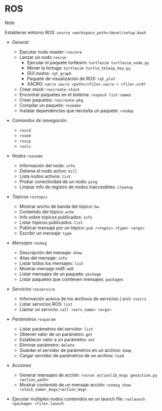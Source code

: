 # ROS

>[!Note]
>Establecer entorno ROS: `source <workspace_path>/devel/setup.bash`

- _General_
	- Ejecutar nodo master: `roscore`
	- Lanzar un nodo `rosrun`
		- Ejecutar el paquete turtlesim: `turtlesim turtlesim_node.py`
		- Mover la tortuga: `turtlesim turtle_teleop_key.py`
		- GUI nodos: `rqt_graph`
		- Paquete de visualización de ROS: `rqt_plot`
		- XACRO: `xacro xacro <path>/<file>.xacro > <file>.urdf`
	- Crear stack: `roscreate-stack`
	- Encontrar paquetes en el sistema: `rospack list-names`
	- Crear paquetes: `roscreate-pkg`
	- Compilar un paquete: `rosmake`
	- Instalar dependencias que necesita un paquete: `rosdep`

- _Comandos de navegación_
	- `roscd`
	- `rosed`
	- `roscp`
	- `rosls`

- _Nodos_ `rosnode`
	- Información del nodo: `info`
	- Detiene el nodo activo: `kill`
	- Lista nodos activos: `list`
	- Probar conectividad de un nodo: `ping`
	- Limpiar info de registro de nodos inaccesibles: `cleanup`

- _Tópicos_ `rostopic`
	- Mostrar ancho de banda del tópico: `bw`
	- Contenido del tópico: `echo`
	- Info sobre tópicos publicados: `info`
	- Listar tópicos publicados: `list`
	- Publicar mensaje por un tópico: `pub /<topic> <type> <args>`
	- Escribir un mensaje: `type`

- _Mensajes_ `rosmsg`
	- Descripción del mensaje: `show`
	- Alias del mensaje: `info`
	- Listar todos los mensajes: `list`
	- Mostrar mensaje md5: `md5`
	- Listar mensajes de un paquete: `package`
	- Listar paquetes que contienen mensajes: `packages`

- _Servicios_ `rosservice`
	- Información acerca de los archivos de servicios (.srv): `rossrv`
	- Listar servicios ROS: `list`
	- Llamar un servicio: `call <serv_name> <args>`

- _Parámetros_ `rosparam`
	- Listar parámetros del servidor: `list`
	- Obtener valor de un parámetro: `get`
	- Establecer valor a un parámetro: `set`
	- Eliminar parámetro: `delete`
	- Guardar el servidor de parámetros en un archivo: `dump`
	- Cargar servidor de parámetros de un archivo: `load`

- _Acciones_
	- Generar mensajes de acción: `rosrun actionlib_msgs genaction.py <action_path>`
	- Mostrar contenido de un mensaje acción: `rosmsg show <stack_name>_msgs/<action_msg> `

- Ejecutar múltiples nodos contenidos en un launch file: `roslaunch <package> <file>.launch`

